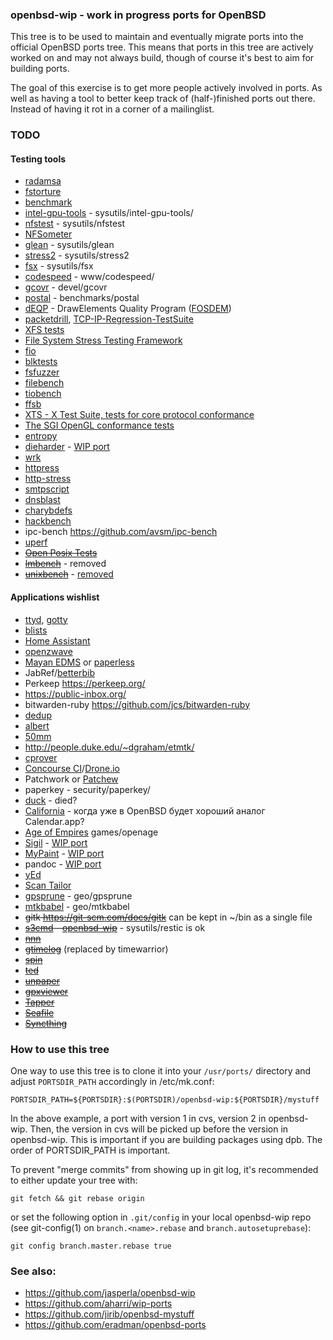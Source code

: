 ### openbsd-wip - work in progress ports for OpenBSD

This tree is to be used to maintain and eventually migrate ports into the
official OpenBSD ports tree. This means that ports in this tree are actively
worked on and may not always build, though of course it's best to aim for
building ports.

The goal of this exercise is to get more people actively involved in ports. As
well as having a tool to better keep track of (half-)finished ports out there.
Instead of having it rot in a corner of a mailinglist.

### TODO

#### Testing tools

* [radamsa](https://github.com/aoh/radamsa)
* [fstorture](https://github.com/macosforge/fstools/tree/master/src/fstorture)
* [benchmark](https://github.com/google/benchmark)
* [intel-gpu-tools](https://cgit.freedesktop.org/xorg/app/intel-gpu-tools/) - sysutils/intel-gpu-tools/
* [nfstest](http://wiki.linux-nfs.org/wiki/index.php/NFStest) - sysutils/nfstest
* [NFSometer](http://linux-nfs.org/wiki/index.php/NFSometer)
* [glean](http://glean.sourceforge.net/run.html) - sysutils/glean
* [stress2](https://people.freebsd.org/~pho/stress/) - sysutils/stress2
* [fsx](https://codemonkey.org.uk/projects/fsx/) - sysutils/fsx
* [codespeed](https://github.com/tobami/codespeed) - www/codespeed/
* [gcovr](http://gcovr.com/) - devel/gcovr
* [postal](https://doc.coker.com.au/projects/postal/) - benchmarks/postal
* [dEQP](https://android.googlesource.com/platform/external/deqp/) - DrawElements Quality Program ([FOSDEM](https://archive.fosdem.org/2015/schedule/event/gl_testing/attachments/slides/670/export/events/attachments/gl_testing/slides/670/slides.pdf))
* [packetdrill](https://github.com/google/packetdrill), [TCP-IP-Regression-TestSuite](https://github.com/shivrai/TCP-IP-Regression-TestSuite)
* [XFS tests](http://git.kernel.org/cgit/fs/xfs/xfstests-dev.git)
* [File System Stress Testing Framework](http://code.google.com/p/file-system-stress-testing-framework/)
* [fio](http://git.kernel.dk/?p=fio.git)
* [blktests](https://github.com/osandov/blktests)
* [fsfuzzer](https://github.com/sughodke/fsfuzzer)
* [filebench](http://sourceforge.net/projects/filebench/)
* [tiobench](http://sourceforge.net/projects/tiobench/)
* [ffsb](http://sourceforge.net/projects/ffsb/)
* [XTS - X Test Suite, tests for core protocol conformance](http://cgit.freedesktop.org/xorg/test/xts/)
* [The SGI OpenGL conformance tests](http://www.mesa3d.org/conform.html)
* [entropy](http://www.fourmilab.ch/random/)
* [dieharder](http://www.phy.duke.edu/~rgb/General/dieharder.php) - [WIP port](http://openbsd-archive.7691.n7.nabble.com/NEW-math-dieharder-td148495.html)
* [wrk](https://github.com/wg/wrk)
* [httpress](https://bitbucket.org/yarosla/httpress/wiki/Home)
* [http-stress](https://bitbucket.org/vstakhov/http-stress)
* [smtpscript](https://github.com/poolpOrg/smtpscript)
* [dnsblast](https://github.com/jedisct1/dnsblast)
* [charybdefs](https://github.com/scylladb/charybdefs)
* [hackbench](https://people.redhat.com/mingo/cfs-scheduler/tools/hackbench.c)
* ipc-bench https://github.com/avsm/ipc-bench
* [uperf](http://uperf.org/)
* ~~[Open Posix Tests](http://posixtest.sourceforge.net/)~~
* ~~[lmbench](http://lmbench.sourceforge.net/)~~ - removed
* ~~[unixbench](http://code.google.com/p/byte-unixbench/)~~ - [removed](https://marc.info/?l=openbsd-ports&m=149384282228255&w=2)

#### Applications wishlist

* [ttyd](https://github.com/tsl0922/ttyd), [gotty](https://github.com/yudai/gotty)
* [blists](http://www.openwall.com/blists/)
* [Home Assistant](http://openbsd-archive.7691.n7.nabble.com/new-productivity-homeassistant-hass-fin-td335133.html)
* [openzwave](https://github.com/jcs/openbsd-ports/blob/master/comms/openzwave/Makefile)
* [Mayan EDMS](https://mayan.readthedocs.io/en/latest/) or [paperless](https://github.com/danielquinn/paperless)
* JabRef/[betterbib](https://github.com/nschloe/betterbib)
* Perkeep https://perkeep.org/
* https://public-inbox.org/
* bitwarden-ruby https://github.com/jcs/bitwarden-ruby
* [dedup](http://git.2f30.org/dedup/file/README.html)
* [albert](https://albertlauncher.github.io/docs/extensions/)
* [50mm](https://github.com/agile-leaf/50mm)
* http://people.duke.edu/~dgraham/etmtk/
* [cprover](https://github.com/diffblue/cbmc/)
* [Concourse CI](https://concourse.ci/)/[Drone.io](https://drone.io/)
* Patchwork or [Patchew](https://github.com/patchew-project/patchew)
* paperkey - security/paperkey/
* [duck](https://duck.sh/) - died?
* [California](https://wiki.gnome.org/Apps/California) - когда уже в OpenBSD будет хороший аналог Calendar.app?
* [Age of Empires](http://openage.sft.mx) games/openage
* [Sigil](https://code.google.com/p/sigil/) - [WIP port](https://github.com/jirib/openbsd-mystuff/tree/master/textproc/sigil)
* [MyPaint](http://mypaint.org/) - [WIP port](http://openbsd-archive.7691.n7.nabble.com/NEW-graphics-mypaint-td274746.html)
* pandoc - [WIP port](https://github.com/jirib/openbsd-mystuff/tree/master/textproc/pandoc)
* [yEd](https://www.yworks.com/en/products_yed_about.html)
* [Scan Tailor](http://scantailor.sourceforge.net/)
* [gpsprune](https://activityworkshop.net/software/prune/) - geo/gpsprune
* [mtkbabel](https://sourceforge.net/projects/mtkbabel/) - geo/mtkbabel
* ~~gitk https://git-scm.com/docs/gitk~~ can be kept in ~/bin as a single file
* ~~[s3cmd](http://s3tools.org/s3cmd) - [openbsd-wip](https://github.com/jasperla/openbsd-wip/tree/master/net/s3cmd)~~ - sysutils/restic is ok
* ~~[nnn](https://github.com/jarun/nnn)~~
* ~~[gtimelog](https://github.com/gtimelog/gtimelog)~~ (replaced by timewarrior)
* ~~[spin](http://spinroot.com/spin/whatispin.html)~~
* ~~[ted](https://www.nllgg.nl/Ted/)~~
* ~~[unpaper](http://unpaper.berlios.de/)~~
* ~~[gpxviewer](https://blog.sarine.nl/gpx-viewer/)~~
* ~~[Tapper](https://tapper.github.io/Tapper/)~~
* ~~[Seafile](https://www.seafile.com/en/home/)~~
* ~~[Syncthing](https://github.com/syncthing/syncthing/)~~


### How to use this tree

One way to use this tree is to clone it into your `/usr/ports/` directory and
adjust `PORTSDIR_PATH` accordingly in /etc/mk.conf:

	PORTSDIR_PATH=${PORTSDIR}:$(PORTSDIR)/openbsd-wip:${PORTSDIR}/mystuff

In the above example, a port with version 1 in cvs, version 2 in openbsd-wip.
Then, the version in cvs will be picked up before the version in openbsd-wip.
This is important if you are building packages using dpb. The order of 
PORTSDIR_PATH is important.

To prevent "merge commits" from showing up in git log, it's recommended to
either update your tree with:

	git fetch && git rebase origin

or set the following option in `.git/config` in your local openbsd-wip repo
(see git-config(1) on `branch.<name>.rebase` and `branch.autosetuprebase`):

	git config branch.master.rebase true

### See also:

* https://github.com/jasperla/openbsd-wip
* https://github.com/aharri/wip-ports
* https://github.com/jirib/openbsd-mystuff
* https://github.com/eradman/openbsd-ports
